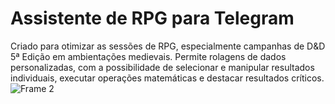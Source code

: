 # Assistente de RPG para Telegram

Criado para otimizar as sessões de RPG, especialmente campanhas de D&D 5ª Edição em ambientações medievais. Permite rolagens de dados personalizadas, com a possibilidade de selecionar e manipular resultados individuais, executar operações matemáticas e destacar resultados críticos.
![Frame 2](https://github.com/user-attachments/assets/d144ba40-3d2a-4d11-ad27-58def6a34a38)
